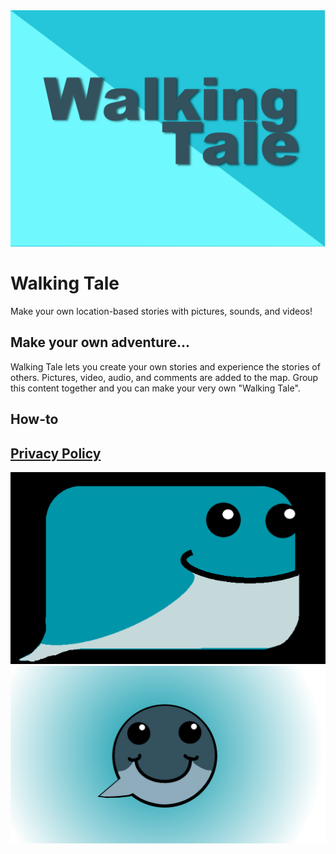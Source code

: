 <img src="images\feature3.png">

# Walking Tale

Make your own location-based stories with pictures, sounds, and videos!

## Make your own adventure...

Walking Tale lets you create your own stories and experience the stories of others. Pictures, video, audio, and comments are added to the map. Group this content together and you can make your very own "Walking Tale". 


## How-to

## [Privacy Policy](privacy_policy.md)

<img src="images\new_whale.png">
<img src="images\whalefront2xcf.png">

